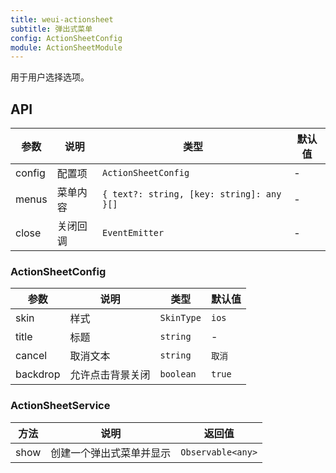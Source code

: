 ```yaml
---
title: weui-actionsheet
subtitle: 弹出式菜单
config: ActionSheetConfig
module: ActionSheetModule
---
```


用于用户选择选项。

## API

参数 | 说明 | 类型 | 默认值
----|------|-----|------
config | 配置项 | `ActionSheetConfig` | -
menus | 菜单内容  | `{ text?: string, [key: string]: any }[]` | -
close | 关闭回调 | `EventEmitter` | -

### ActionSheetConfig

参数 | 说明 | 类型 | 默认值
----|------|-----|------
skin | 样式 | `SkinType` | `ios`
title | 标题  | `string` | -
cancel | 取消文本 | `string` | `取消`
backdrop | 允许点击背景关闭  | `boolean` | `true`

### ActionSheetService

方法 | 说明 | 返回值
----|------|------
show | 创建一个弹出式菜单并显示 | `Observable<any>`

